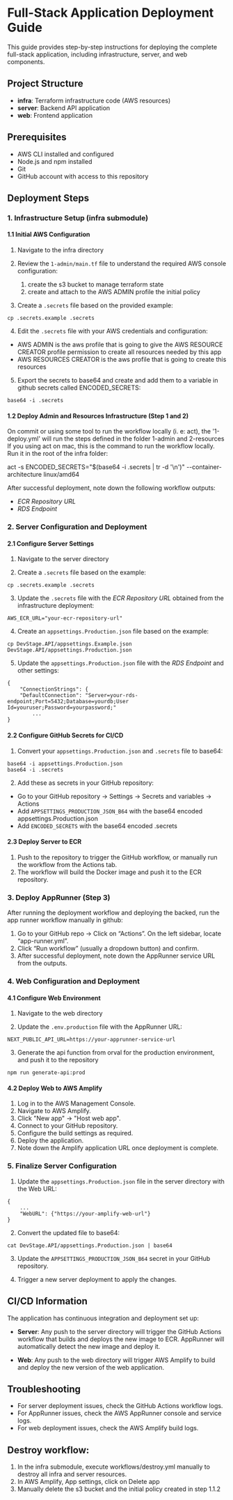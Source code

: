 # Full-Stack Application Deployment Guide

This guide provides step-by-step instructions for deploying the complete full-stack application, including infrastructure, server, and web components.

## Project Structure

- **infra**: Terraform infrastructure code (AWS resources)
- **server**: Backend API application
- **web**: Frontend application

## Prerequisites

- AWS CLI installed and configured
- Node.js and npm installed
- Git
- GitHub account with access to this repository

## Deployment Steps

### 1. Infrastructure Setup (infra submodule)

#### 1.1 Initial AWS Configuration

1. Navigate to the infra directory

2. Review the `1-admin/main.tf` file to understand the required AWS console configuration:
   1. create the s3 bucket to manage terraform state
   2. create and attach to the AWS ADMIN profile the initial policy

3. Create a `.secrets` file based on the provided example:
```
cp .secrets.example .secrets
```

4. Edit the `.secrets` file with your AWS credentials and configuration:

* AWS ADMIN is the aws profile that is going to give the AWS RESOURCE CREATOR profile permission to create all resources needed by this app
* AWS RESOURCES CREATOR is the aws profile that is going to create this resources


5. Export the secrets to base64 and create and add them to a variable in github secrets called ENCODED_SECRETS:

```
base64 -i .secrets
```

#### 1.2 Deploy Admin and Resources Infrastructure (Step 1 and 2)
On commit or using some tool to run the workflow locally (i. e: act), the '1-deploy.yml' will run the steps defined in the folder 1-admin and 2-resources
If you using act on mac, this is the command to run the workflow locally. Run it in the root of the infra folder:

act -s ENCODED_SECRETS="$(base64 -i .secrets | tr -d '\n')" --container-architecture linux/amd64


After successful deployment, note down the following workflow outputs:
- *ECR Repository URL*
- *RDS Endpoint*

### 2. Server Configuration and Deployment

#### 2.1 Configure Server Settings

1. Navigate to the server directory

2. Create a `.secrets` file based on the example:
```
cp .secrets.example .secrets
```

3. Update the `.secrets` file with the *ECR Repository URL* obtained from the infrastructure deployment:
```
AWS_ECR_URL="your-ecr-repository-url"
```

4. Create an `appsettings.Production.json` file based on the example:
```
cp DevStage.API/appsettings.Example.json DevStage.API/appsettings.Production.json
```

5. Update the `appsettings.Production.json` file with the *RDS Endpoint* and other settings:
```
{
    "ConnectionStrings": {
    "DefaultConnection": "Server=your-rds-endpoint;Port=5432;Database=yourdb;User Id=youruser;Password=yourpassword;"
        ...
}
```

#### 2.2 Configure GitHub Secrets for CI/CD

1. Convert your `appsettings.Production.json` and `.secrets` file to base64:
```
base64 -i appsettings.Production.json 
base64 -i .secrets
```

2. Add these as secrets in your GitHub repository:
- Go to your GitHub repository → Settings → Secrets and variables → Actions
- Add `APPSETTINGS_PRODUCTION_JSON_B64` with the base64 encoded appsettings.Production.json
- Add `ENCODED_SECRETS` with the base64 encoded .secrets

#### 2.3 Deploy Server to ECR

1. Push to the repository to trigger the GitHub workflow, or manually run the workflow from the Actions tab.
2. The workflow will build the Docker image and push it to the ECR repository.

### 3. Deploy AppRunner (Step 3)

After running the deployment workflow and deploying the backed, run the app runner workflow manually in github:
1. Go to your GitHub repo → Click on “Actions”. On the left sidebar, locate “app-runner.yml”.
2. Click “Run workflow” (usually a dropdown button) and confirm.
3. After successful deployment, note down the AppRunner service URL from the outputs.

### 4. Web Configuration and Deployment

#### 4.1 Configure Web Environment

1. Navigate to the web directory

2. Update the `.env.production` file with the AppRunner URL:
```
NEXT_PUBLIC_API_URL=https://your-apprunner-service-url
```

3. Generate the api function from orval for the production environment, and push it to the repository

```
npm run generate-api:prod
```

#### 4.2 Deploy Web to AWS Amplify

1. Log in to the AWS Management Console.
2. Navigate to AWS Amplify.
3. Click "New app" → "Host web app".
4. Connect to your GitHub repository.
5. Configure the build settings as required.
6. Deploy the application.
7. Note down the Amplify application URL once deployment is complete.

### 5. Finalize Server Configuration

1. Update the `appsettings.Production.json` file in the server directory with the Web URL:
```
{
    ...
    "WebURL": {"https://your-amplify-web-url"}
}
```

2. Convert the updated file to base64:
```
cat DevStage.API/appsettings.Production.json | base64
```

3. Update the `APPSETTINGS_PRODUCTION_JSON_B64` secret in your GitHub repository.

4. Trigger a new server deployment to apply the changes.

## CI/CD Information

The application has continuous integration and deployment set up:

- **Server**: Any push to the server directory will trigger the GitHub Actions workflow that builds and deploys the new image to ECR. AppRunner will automatically detect the new image and deploy it.

- **Web**: Any push to the web directory will trigger AWS Amplify to build and deploy the new version of the web application.

## Troubleshooting

- For server deployment issues, check the GitHub Actions workflow logs.
- For AppRunner issues, check the AWS AppRunner console and service logs.
- For web deployment issues, check the AWS Amplify build logs.


## Destroy workflow:
1. In the infra submodule, execute workflows/destroy.yml manually to destroy all infra and server resources.
2. In AWS Amplify, App settings, click on Delete app 
3. Manually delete the s3 bucket and the initial policy created in step 1.1.2
